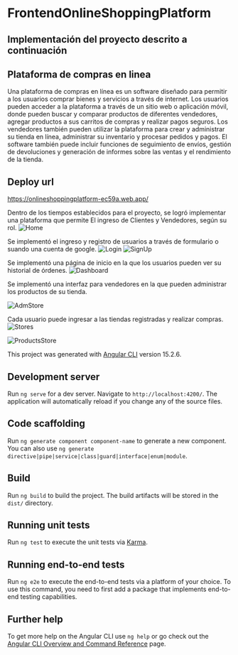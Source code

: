 # FrontendOnlineShoppingPlatform
## Implementación del proyecto descrito a continuación
## Plataforma de compras en linea

Una plataforma de compras en línea es un software diseñado para permitir a los usuarios comprar bienes y servicios a través de internet. Los usuarios pueden acceder a la plataforma a través de un sitio web o aplicación móvil, donde pueden buscar y comparar productos de diferentes vendedores, agregar productos a sus carritos de compras y realizar pagos seguros. Los vendedores también pueden utilizar la plataforma para crear y administrar su tienda en línea, administrar su inventario y procesar pedidos y pagos. El software también puede incluir funciones de seguimiento de envíos, gestión de devoluciones y generación de informes sobre las ventas y el rendimiento de la tienda.


## Deploy url
https://onlineshoppingplatform-ec59a.web.app/

Dentro de los tiempos establecidos para el proyecto, se logró implementar una plataforma que permite El ingreso de Clientes y Vendedores, según su rol.
![Home](https://user-images.githubusercontent.com/68021847/232731037-787f4e6c-7caf-4b8f-8026-c5f2b7063126.JPG)


Se implementó el ingreso y registro de usuarios a través de formulario o suando una cuenta de google.
![Login](https://user-images.githubusercontent.com/68021847/232731075-85ce7de7-ef0d-4f77-be5a-f4e916fb88bf.JPG)
![SignUp](https://user-images.githubusercontent.com/68021847/232731097-eca893bd-693d-4f78-83b0-f926b3d59110.JPG)


Se implementó una página de inicio en la que los usuarios pueden ver su historial de órdenes.
![Dashboard](https://user-images.githubusercontent.com/68021847/232730068-2a903267-f0d3-4986-b710-725248e97a7b.JPG)

Se implementó una interfaz para vendedores en la que pueden administrar los productos de su tienda.

![AdmStore](https://user-images.githubusercontent.com/68021847/232740240-2caeb310-5ad8-4ce4-9a60-e06af433654b.JPG)

Cada usuario puede ingresar a las tiendas registradas y realizar compras.
![Stores](https://user-images.githubusercontent.com/68021847/232730192-bb5fe811-e193-40c1-8eca-64b4402812d8.JPG)

![ProductsStore](https://user-images.githubusercontent.com/68021847/232730122-7a593fe0-8047-4eb2-8dd9-fa1d6097969c.JPG)

This project was generated with [Angular CLI](https://github.com/angular/angular-cli) version 15.2.6.

## Development server

Run `ng serve` for a dev server. Navigate to `http://localhost:4200/`. The application will automatically reload if you change any of the source files.

## Code scaffolding

Run `ng generate component component-name` to generate a new component. You can also use `ng generate directive|pipe|service|class|guard|interface|enum|module`.

## Build

Run `ng build` to build the project. The build artifacts will be stored in the `dist/` directory.

## Running unit tests

Run `ng test` to execute the unit tests via [Karma](https://karma-runner.github.io).

## Running end-to-end tests

Run `ng e2e` to execute the end-to-end tests via a platform of your choice. To use this command, you need to first add a package that implements end-to-end testing capabilities.

## Further help

To get more help on the Angular CLI use `ng help` or go check out the [Angular CLI Overview and Command Reference](https://angular.io/cli) page.

